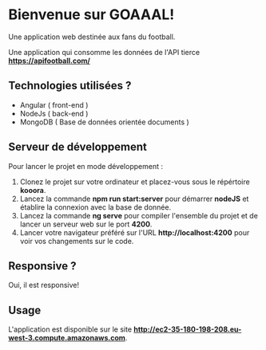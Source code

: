 # Bienvenue sur GOAAAL!
Une application web destinée aux fans du football.

Une application qui consomme les données de l'API tierce **https://apifootball.com/**


## Technologies utilisées ?
* Angular ( front-end )
* NodeJs ( back-end )
* MongoDB ( Base de données orientée documents ) 

## Serveur de développement

Pour lancer le projet en mode développement :
1. Clonez le projet sur votre ordinateur et placez-vous sous le répértoire **kooora**.
2. Lancez la commande **npm run start:server** pour démarrer **nodeJS** et établire la connexion avec la base de donnée.
3. Lancez la commande **ng serve** pour compiler l'ensemble du projet et de lancer un serveur web sur le port **4200**.
4. Lancer votre navigateur préféré sur l'URL **http://localhost:4200** pour voir vos changements sur le code.

## Responsive ?
Oui, il est responsive!

## Usage
L'application est disponible sur le site **http://ec2-35-180-198-208.eu-west-3.compute.amazonaws.com**.
